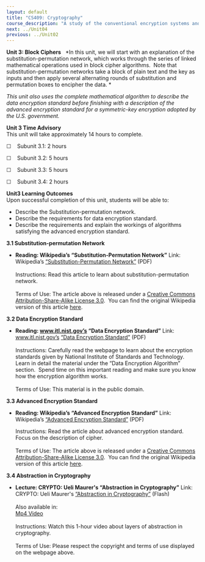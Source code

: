 ```yaml
---
layout: default
title: "CS409: Cryptography"
course_description: "A study of the conventional encryption systems and classical cryptography, exploring the use of secret key (or symmetric) cryptography, public-key (or asymmetric) cryptography, and hash functions."
next: ../Unit04
previous: ../Unit02
---
```

**Unit 3: Block Ciphers** <span id="3"></span> 
*In this unit, we will start with an explanation of the
substitution-permutation network, which works through the series of
linked mathematical operations used in block cipher algorithms.  Note
that substitution-permutation networks take a block of plain text and
the key as inputs and then apply several alternating rounds of
substitution and permutation boxes to encipher the data. *  
  
 *This unit also uses the complete mathematical algorithm to describe
the data encryption standard before finishing with a description of the
advanced encryption standard for a symmetric-key encryption adopted by
the U.S. government.*

**Unit 3 Time Advisory**  
This unit will take approximately 14 hours to complete.

☐    Subunit 3.1: 2 hours

☐    Subunit 3.2: 5 hours

☐    Subunit 3.3: 5 hours

☐    Subunit 3.4: 2 hours

**Unit3 Learning Outcomes**  
Upon successful completion of this unit, students will be able to:

-   Describe the Substitution-permutation network.
-   Describe the requirements for data encryption standard.
-   Describe the requirements and explain the workings of algorithms
    satisfying the advanced encryption standard.

**3.1 Substitution-permutation Network** <span id="3.1"></span> 
-   **Reading: Wikipedia’s “Substitution-Permutation Network”**
    Link: Wikipedia’s [“Substitution-Permutation
    Network](http://www.saylor.org/site/wp-content/uploads/2012/07/Substitution-permutation-network-.pdf)[”](http://www.saylor.org/site/wp-content/uploads/2012/07/Substitution-permutation-network-.pdf)
    (PDF)  
        
     Instructions: Read this article to learn about
    substitution-permutation network.    
        
     Terms of Use: The article above is released under a [Creative
    Commons Attribution-Share-Alike License
    3.0](http://creativecommons.org/licenses/by-sa/3.0/).  You can find
    the original Wikipedia version of this article
    [here](http://en.wikipedia.org/wiki/Substitution-permutation_network).

**3.2 Data Encryption Standard** <span id="3.2"></span> 
-   **Reading: www.itl.nist.gov’s “Data Encryption Standard”**
    Link: www.itl.nist.gov’s [“Data Encryption
    Standard](http://www.saylor.org/site/wp-content/uploads/2012/07/CS409-3.2.pdf)[”](http://www.saylor.org/site/wp-content/uploads/2012/07/CS409-3.2.pdf)
    (PDF)  
        
     Instructions: Carefully read the webpage to learn about the
    encryption standards given by National Institute of Standards and
    Technology.  Learn in detail the material under the “Data Encryption
    Algorithm” section.  Spend time on this important reading and make
    sure you know how the encryption algorithm works.  
        
     Terms of Use: This material is in the public domain. 

**3.3 Advanced Encryption Standard** <span id="3.3"></span> 
-   **Reading: Wikipedia’s “Advanced Encryption Standard”**
    Link: Wikipedia’s [“Advanced Encryption
    Standard](http://www.saylor.org/site/wp-content/uploads/2012/06/Advanced-Encryption-Standard.pdf)[”](http://www.saylor.org/site/wp-content/uploads/2012/06/Advanced-Encryption-Standard.pdf)
    (PDF)  
      
     Instructions: Read the article about advanced encryption standard. 
    Focus on the description of cipher.  
        
     Terms of Use: The article above is released under a [Creative
    Commons Attribution-Share-Alike License
    3.0](http://creativecommons.org/licenses/by-sa/3.0/).  You can find
    the original Wikipedia version of this article
    [here](http://en.wikipedia.org/wiki/Advanced_Encryption_Standard).

**3.4 Abstraction in Cryptography** <span id="3.4"></span> 
-   **Lecture: CRYPTO: Ueli Maurer's “Abstraction in Cryptography”**
    Link: CRYPTO: Ueli Maurer's [“Abstraction in
    Cryptography”](http://www.iacr.org/conferences/crypto2009/videos/33_Maurer_-_Abstraction_in_Cryptography.html) (Flash)  
                  
     Also available in:  
     [Mp4
    Video](http://www.iacr.org/conferences/crypto2009/videos/33_Maurer_-_Abstraction_in_Cryptography.mp4)  
        
     Instructions: Watch this 1-hour video about layers of abstraction
    in cryptography.  
        
     Terms of Use: Please respect the copyright and terms of use
    displayed on the webpage above.


